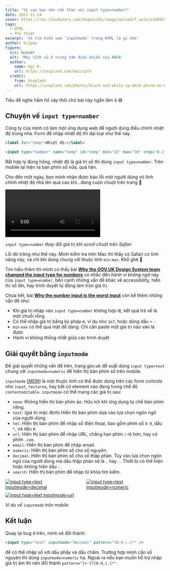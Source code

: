 ```yaml
---
title: 'Vì sao bạn nên cẩn thận với input type=number?'
date: 2022-11-24
cover: https://res.cloudinary.com/duqeezi8j/image/upload/f_auto/v1669298648/input-number-inputmode_uiw15l.jpg
tags:
  - HTML
  - Thủ thuật
excerpt: 'Và tìm hiểu xem `inputmode` trong HTML là gì nhe'
author: kcjpop
figure:
  src: &cover
  alt: 'Máy tính cũ ở trung tâm điều khiển của NASA'
  author:
    name: Ugi K.
    url: https://unsplash.com/@wizzyfx
  credit:
    from: Unsplash
    url: https://unsplash.com/photos/black-and-white-ip-desk-phone-on-brown-wooden-desk-anaUCgS2fqE
---
```


Tiêu đề nghe hầm hố vậy thôi chứ bài này ngắn lắm à 😅

## Chuyện về `input type=number`

Công ty của mình có làm một ứng dụng web để người dùng điều chỉnh nhiệt độ trong nhà. Form để nhập nhiệt độ thì đại loại như thế này.

```html
<label for="temp">Nhiệt độ:</label>

<input type="number" name="temp" id="temp" min="15" max="30" step="0.1" />
```

Rất hợp lý đúng hông, nhiệt độ là giá trị số thì dùng `input type=number`. Trên mobile lại hiện ra bàn phím số nữa, quá tiện.

Cho đến một ngày, bọn mình nhận được báo lỗi một người dùng vô tình chỉnh nhiệt độ nhà lên quá cao khi…đang cuộn chuột trên trang 🥲

<video controls>
  <source src="https://res.cloudinary.com/duqeezi8j/video/upload/v1669455081/ehkoo/Kapture_2022-11-26_at_11.30.54.mp4" type="video/mp4">
</video>

_`input type=number` thay đổi giá trị khi scroll chuột trên Safari_

Lỗi đó trông như thế này. Mình kiểm tra trên Mac thì thấy có Safari có tính năng này, và chỉ khi dùng chung với thuộc tính `min` `max`. Khổ ghê 🥲

Tìm hiểu thêm thì mình có thấy bài [**Why the GOV.UK Design System team changed the input type for numbers**](https://technology.blog.gov.uk/2020/02/24/why-the-gov-uk-design-system-team-changed-the-input-type-for-numbers/) có nhắc đến _hành vi không ngờ_ này của `input type=number`, bên cạnh những vấn đề khác về accessibility, hiển thị số lớn, hay trình duyệt tự động làm tròn giá trị.

Chưa hết, bài [**Why the number input is the worst input**](https://stackoverflow.blog/2022/09/15/why-the-number-input-is-the-worst-input/) còn kể thêm những vấn đề như:

- Khi giá trị nhập vào `input type=number` không hợp lệ, kết quả trả về là một chuỗi rỗng.
- Có thể nhập giá trị bằng ký pháp e, ví dụ như `1e7`, hoặc dùng dấu `+` `-`
- `min` `max` có thể qua mặt dễ dàng: Chỉ cần paste một giá trị nào vào là được
- Hành vi không thống nhất giữa các trình duyệt

## Giải quyết bằng `inputmode`

Để giải quyết những vấn đề trên, trang gov.uk đề xuất dùng `input type=text` chung với `inputmode=numeric` để hiển thị bàn phím số trên mobile.

`inputmode` [[MDN]](https://developer.mozilla.org/en-US/docs/Web/HTML/Global_attributes/inputmode) là một thuộc tính có thể được dùng trên các form controls như `input`, `textarea`, hay bất cứ element nào đang trong chế độ `contenteditable`. `inputmode` có thể mang các giá trị sau:

- `none`: Không hiển thị bàn phím ảo. Hữu ích khi ứng dụng tự chế bàn phím riêng.
- `text`: (giá trị mặc định) Hiển thị bàn phím dựa vào lựa chọn ngôn ngữ của người dùng.
- `tel`: Hiển thị bàn phím để nhập số điện thoại, bao gồm phím số `0-9`, dấu `*`, và dấu `#`.
- `url`: Hiển thị bàn phím để nhập URL, chẳng hạn phím `/` rõ hơn, hay có phím `.com`.
- `email`: Hiển thị bàn phím để nhập email.
- `numeric`: Hiển thị bàn phím số cho số nguyên.
- `decimal`: Hiển thị bàn phím số cho số thập phân. Tùy vào lựa chọn ngôn ngữ của người dùng mà dấu thập phân sẽ là `,` hay `.`. Thiết bị có thể hiện hoặc không hiện dấu `-`.
- `search`: Hiển thị bàn phím để nhập từ khóa tìm kiếm.

<div style="display: grid; margin-bottom: 1em; gap: 8px; grid-template-columns: repeat(auto-fit, minmax(200px, 1fr))">

  <a href="https://res.cloudinary.com/duqeezi8j/image/upload/f_auto/v1669466392/ehkoo/IMG_1324.png" title="Click để xem hình lớn">
    <img src="https://res.cloudinary.com/duqeezi8j/image/upload/f_auto,w_960/v1669466392/ehkoo/IMG_1324.png" alt="input type=text inputmode=decimal">
  </a>

  <a href="https://res.cloudinary.com/duqeezi8j/image/upload/f_auto/v1669466392/ehkoo/IMG_1325.png" title="Click để xem hình lớn">
    <img src="https://res.cloudinary.com/duqeezi8j/image/upload/f_auto,w_960/v1669466392/ehkoo/IMG_1325.png" alt="input type=text inputmode=numeric">
  </a>

  <a href="https://res.cloudinary.com/duqeezi8j/image/upload/f_auto/v1669466392/ehkoo/IMG_1326.png" title="Click để xem hình lớn">
    <img src="https://res.cloudinary.com/duqeezi8j/image/upload/f_auto,w_960/v1669466392/ehkoo/IMG_1326.png" alt="input type=text inputmode=url">
  </a>

</div>

_Ví dụ về `inputmode` trên mobile_

## Kết luận

Quay lại bug ở trên, mình sẽ đổi thành:

```html
<input type="text" inputmode="decimal" pattern="[0-9,\.]*" />
```

để có thể nhập số với dấu phẩy và dấu chấm. Trường hợp mình cần số nguyên thì dùng `inputmode=numeric` ha. Ngoài ra nếu bạn muốn hỗ trợ nhập giá trị âm thì nên đổi thành `pattern="[+-]?[0-9,\.]*"`.
